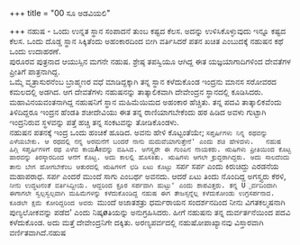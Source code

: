 +++
title = "00 ಸೂ ಅಡವಿಯಲಿ"

+++
ನಹುಷ - ಒಂದು ಉನ್ನತ ಸ್ಥಾನ ಸಂಪಾದನೆ ತುಂಬ ಕಷ್ಟದ ಕೆಲಸ. ಅದನ್ನು ಉಳಿಸಿಕೊಳ್ಳುವುದು ಇನ್ನೂ ಕಷ್ಟದ ಕೆಲಸ. ಒಂದು ದೊಡ್ಡ ಸ್ಥಾನ ಸಿಕ್ಕಿತೆಂದು ಅಹಂಕಾರದಿಂದ ಬೀಗಿ ವರ್ತಿಸಿದರೆ ಪತನ ಖಚಿತ ಎಂಬುದಕ್ಕೆ ನಹುಷನ ಕಥೆ ಒಂದು ಉದಾಹರಣೆ.  
ಪುರೂರವ ಪುತ್ರನಾದ ಆಯುಸ್ಸಿನ ಮಗನೇ ನಹುಷ. ಶ್ರೇಷ್ಠ ತಪಸ್ವಿಯೂ ಆಗಿದ್ದ ಈತ ಯಜ್ಞಯಾಗಾದಿಗಳಿಂದ ದೇವತೆಗಳ ಪ್ರೀತಿಗೆ ಪಾತ್ರನಾಗಿದ್ದ.   
ಒಮ್ಮೆ ವೃತ್ರಾಸುರನೆಂಬ ಬ್ರಾಹ್ಮಣರ ವಧೆ ಮಾಡಿದ್ದಕ್ಕಾಗಿ ತನ್ನ ಸ್ಥಾನ ಕಳೆದುಕೊಂಡ ಇಂದ್ರನು ಮಾನಸ ಸರೋವರದ ಕಮಲದಲ್ಲಿ ಅಡಗಿದ. ಆಗ ದೇವತೆಗಳು ನಹುಷನನ್ನು ತಾತ್ಕಾಲಿಕವಾಗಿ ದೇವೇಂದ್ರನ ಸ್ಥಾನದಲ್ಲಿ ಕೂಡಿಸಿದರು. ಮಹಾವಿನಯವಂತನಾಗಿದ್ದ ನಹುಷನಿಗೆ ಸ್ಥಾನ ಮಹಿಮೆಯಿಮದ ಅಹಂಕಾರ ಹೆಚ್ಚಿತು. ತನ್ನ ಪದವಿ ತಾತ್ಕಾಲಿಕವೆಂದು ತಿಳಿದಿದ್ದರೂ ಇಂದ್ರನ ಹೆಂಡತಿ ಶಚೀದೇವಿಯು ಈತ ತನ್ನ ರಾಣಿಯಾಗಬೇಕೆಂದು ಹಠ ಹಿಡಿದ ಅವಳು ಗುಟ್ಟಾಗಿ ಇಂದ್ರನಿರುವ ಸ್ಥಳವನ್ನು ಪತ್ತೆ ಹಚ್ಚಿ ತನ್ನ ಸಂಕಟವನ್ನು ತೋಡಿಕೊಂಡಳು.  
ನಹುಷನ ಪತನಕ್ಕೆ ಇಂದ್ರ ಒಂದು ಹಂಚಿಕೆ ಹೂಡಿದ. ಅವನು ಹೇಳಿ ಕೊಟ್ಟಂತೆಯೇ; `ಸಪ್ತರ್ಷಿಗಳು ನಿನ್ನ ರಥವನ್ನು ಎಳೆಯಬೇಕು. ಆ ರಥದಲ್ಲಿ ನನ್ನ ಅರಮನೆಗೆ ಬಂದರೆ ನಾನು ಮದುವೆಯಾಗುತ್ತೇನೆ' ಎಂದು ಶಚಿ ಹೇಳಿದಳು.  
ನಹುಷ ಹಿಗ್ಗಿ ಸಪ್ತರ್ಷಿಗಳಿಗೆ ರಥ ಎಳೆವ ಕಾಯÀಕವನ್ನು ವಹಿಸಿದ. ಅಗಸ್ತ್ಯರೇ ಈ ಗುಂಪಿನ ನಾಯಕರು. ಋಷಿಗಳು ಪ್ರೀತಿಯಿಂದ ಕೊಟ್ಟ ಹಾರವನ್ನು ತಿರಸ್ಕಾರದಿಂದ ಆನೆಗೆ ಕೊಟ್ಟ. ಅದು ಕಾಲಲ್ಲಿ ಹೊಸಕಿತು. ಋಷಿಗಳು ಆಗಲೇ ಕ್ರುದ್ಧರಾಗಿದ್ದರು. ಅದು ಸಾಲದೆಂದು ತಾನು ಬೇಗ ಹೋಗಬೇಕೆಂಬ ಆತುರದಲ್ಲಿ ಋಷಿಗಳಿಗೆ ಛಡಿ ಏಟು ಕೊಟ್ಟು `ಸರ್ಪ ಸರ್ಪ ಎಂದು ಕಿರುಚಿದ್ದು ಎರಡನೆಯ ಮಹಾಪರಾಧ. ಸರ್ಪ ಎಂದರೆ ಮುಂದೆ ಸಾಗು ಎಂಬರ್ಥ ಅವನದು. ಆದರೆ ಏಟು ತಿಂದು ನೊಂದಿದ್ದ ಅಗಸ್ತ್ಯರು ಕೆರಳಿ, `ನೀನು ಉದ್ಧಟನಂತೆ ವರ್ತಿಸಿದ್ದೀಯೆ. ಆದ್ದರಿಂದ ಕ್ರೂರ ಸರ್ಪವಾಗಿ ಹುಟ್ಟು' ಎಂದು ಶಾಪವಿತ್ತರು. ತನ್ನ U್ಪರ್ವದಿಂದಾಗಿ ಈಗಾಗಲೇ ಸ್ವಲ್ಪಸ್ವಲ್ಪವಾಗಿ ಮಹಿಮೆಗಳನ್ನು ಕಳೆದುಕೊಂಡಿದ್ದ ನಹುಷ ಈಗ ತೇಜಸ್ಸನ್ನೆಲ್ಲ ಕಳೆದುಕೋಂಡು ಉಗ್ರಸರ್ಪನಾದ. ಕೂಡಲೇ ಕ್ಷಮೆ ಕೋರಿದ್ದರಿಂದ ಅವರು `ಮುಂದೆ ಅಜಾತಶತ್ರು ಧರ್ಮರಾಯನ ಸಂದರ್ಶನದಿಂದ ನೀನು ವಿಗತಕಲ್ಮಷನಾಗಿ ಪುಣ್ಯಲೋಕವನ್ನು ಪಡೆದ' ಎಂದು ನಿಷ್ಕøತಿಯನ್ನು ಅನುಗ್ರಹಿಸಿದರು. ಹೀಗೆ ನಹುಷನು ತನ್ನ ದುರ್ವರ್ತನೆಯಿಂದ ಪದವಿ ಕಳೆದುಕೊಂಡ. ಅದು ಮತ್ತೆ ದೇವೇಂದ್ರನಿಗೇ ದಕ್ಕಿತು. ಅರಣ್ಯಪರ್ವದಲ್ಲಿ ನಹುಷೋಪಾಖ್ಯಾನವು ವಿಸ್ತಾರವಾಗಿ ವರ್ಣಿತವಾಗಿದೆ.ನಹುಷ